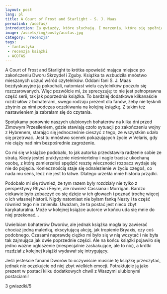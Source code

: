 ```yaml
---
layout: post
lang: pl
title: A Court of Frost and Starlight - S. J. Maas
permalink: /acofas/
introduction: Za gwiazdy, które słuchają. I marzenia, które się spełniają.
image: /assets/img/posty/acofas.jpg
category: 'recenzja'
tags:
 - fantastyka
 - recenzja książki
 - ACOFAS
---
```

A Court of Frost and Starlight to krótka opowieść mająca miejsce po zakończeniu Dworu Skrzydeł i Zguby. Książka ta wzbudziła mnóstwo mieszanych uczuć wśród czytelników. Oddani fani S. J. Maas bezdyskusyjne ją pokochali, natomiast wielu czytelników poczuło się rozczarowanych. Więc pozwólcie mi, że sprecyzuję: to nie jest pełnoprawna część serii, tak jak poprzednia książka. To bardziej dodatkowe kilkanaście rozdziałów z bohaterami, swego rodzaju prezent dla fanów, żeby nie tęsknili zbytnio za nimi podczas oczekiwania na kolejną książkę. Z takim też nastawieniem ja zabrałam się do czytania.

Spotykamy ponownie naszych ulubionych bohaterów na kilka dni przed Zimowym Przesileniem, gdzie stawiają czoło sytuacji po zakończeniu wojny z Hybrenem, starając się jednocześnie cieszyć z tego, że wszystkim udało się przetrwać. Jest tu mnóstwo scenek pokazujących życie w Velaris, gdy nie ciąży nad nim bezpośrednie zagrożenie.

Co mi się w książce podobało, to jak autorka przedstawiła radzenie sobie ze stratą. Kiedy jesteś praktycznie nieśmiertelny i nagle tracisz ukochaną osobę, z którą zamierzałeś spędzić resztę wieczności rozpacz wydaje się nie do pojęcia. Koniecznością staje się odnalezienie w życiu czegoś, co nada mu sens, lecz nie jest to łatwe. Dlatego urzekła mnie historia prządki.

Podobało mi się również, że tym razem były rozdziały nie tylko z perspektywy Rhysa i Feyre, ale również Cassiana i Morrigan. Bardzo ciekawie było zobaczyć co się dzieje w ich głowach i poznać trochę więcej o ich własnej historii. Nigdy natomiast nie byłam fanką Nesty i ta część również tego nie zmieniła. Uważam, że ta postać jest nieco zbyt karykaturalna. Może w kolejnej książce autorce w końcu uda się mnie do niej przekonać...

Uwielbiam bohaterów Dworów, ale jednak książka mogła by zawierać chociaż jedną maleńką, ekscytującą akcję,  jak tropienie Bryaxis, czy coś podobnego. Czasami naprawdę ciężko mi było się w nią wczytać i  nie była tak zajmująca jak dwie poprzednie części. Ale na końcu książki pojawiło się jedno ważne ogłoszenie (niespecjalnie zaskakujące, ale to nic), a krótki rozdział z kolejnej książki wydawał się intrygujący.

Jeśli jesteście fanami Dworów to oczywiście musicie tę książkę przeczytać, jednak nie oczekujcie od niej zbyt wielkich emocji. Potraktujcie ją jako prezent w postaci kilku dodatkowych chwil z Waszymi ulubionymi postaciami!

3 gwiazdki/5
